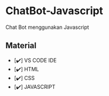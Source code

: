 # ChatBot-Javascript
Chat Bot menggunakan Javascript

## Material
- [✔️] VS CODE IDE
- [✔️] HTML
- [✔️] CSS
- [✔️] JAVASCRIPT
